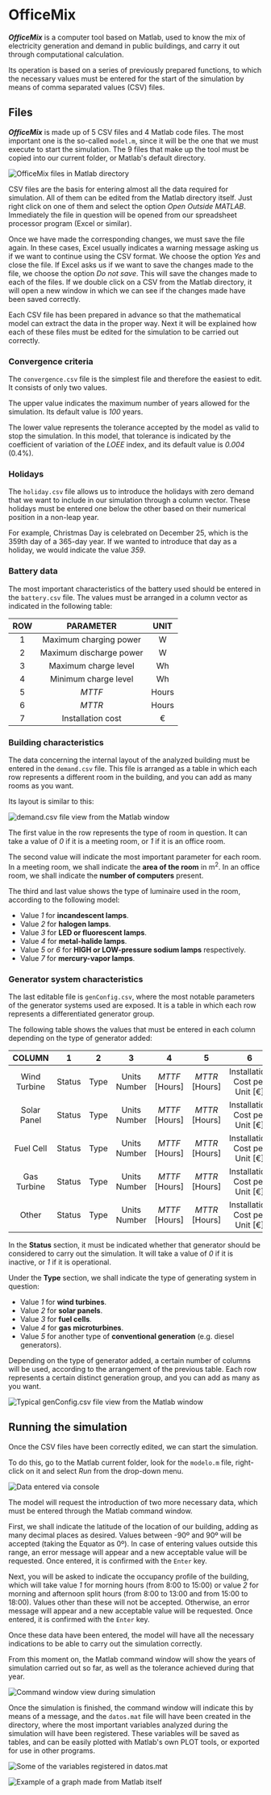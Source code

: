 # OfficeMix

***OfficeMix*** is a computer tool based on Matlab, used to know the mix of electricity generation and demand in public buildings, and carry it out through computational calculation.

Its operation is based on a series of previously prepared functions, to which the necessary values must be entered for the start of the simulation by means of comma separated values (CSV) files.

## Files

***OfficeMix*** is made up of 5 CSV files and 4 Matlab code files. The most important one is the so-called `model.m`, since it will be the one that we must execute to start the simulation. The 9 files that make up the tool must be copied into our current folder, or Matlab's default directory.

![OfficeMix files in Matlab directory](https://user-images.githubusercontent.com/94860520/148534207-7cb3ee14-3083-485f-b228-e03ab7f74e69.png)


CSV files are the basis for entering almost all the data required for simulation. All of them can be edited from the Matlab directory itself. Just right click on one of them and select the option *Open Outside MATLAB*. Immediately the file in question will be opened from our spreadsheet processor program (Excel or similar).

Once we have made the corresponding changes, we must save the file again. In these cases, Excel usually indicates a warning message asking us if we want to continue using the CSV format. We choose the option *Yes* and close the file. If Excel asks us if we want to save the changes made to the file, we choose the option *Do not save*. This will save the changes made to each of the files. If we double click on a CSV from the Matlab directory, it will open a new window in which we can see if the changes made have been saved correctly.

Each CSV file has been prepared in advance so that the mathematical model can extract the data in the proper way. Next it will be explained how each of these files must be edited for the simulation to be carried out correctly.

### Convergence criteria

The `convergence.csv` file is the simplest file and therefore the easiest to edit. It consists of only two values.

The upper value indicates the maximum number of years allowed for the simulation. Its default value is *100* years.

The lower value represents the tolerance accepted by the model as valid to stop the simulation. In this model, that tolerance is indicated by the coefficient of variation of the *LOEE* index, and its default value is *0.004* (0.4%).

### Holidays

The `holiday.csv` file allows us to introduce the holidays with zero demand that we want to include in our simulation through a column vector. These holidays must be entered one below the other based on their numerical position in a non-leap year.

For example, Christmas Day is celebrated on December 25, which is the 359th day of a 365-day year. If we wanted to introduce that day as a holiday, we would indicate the value *359*.

### Battery data

The most important characteristics of the battery used should be entered in the `battery.csv` file. The values must be arranged in a column vector as indicated in the following table:

| ROW |    PARAMETER   |            UNIT            |
| :---: | :----------: | :------------------------: |
| 1 | Maximum charging power | W |
| 2 | Maximum discharge power | W |
| 3 | Maximum charge level | Wh |
| 4 | Minimum charge level | Wh |
| 5 | *MTTF* | Hours |
| 6 | *MTTR* | Hours |
| 7 | Installation cost | € |

### Building characteristics

The data concerning the internal layout of the analyzed building must be entered in the `demand.csv` file. This file is arranged as a table in which each row represents a different room in the building, and you can add as many rooms as you want.

Its layout is similar to this:

![demand.csv file view from the Matlab window](https://user-images.githubusercontent.com/94860520/148534530-c7930aab-4032-44a3-bf1a-a36f3eb606af.png)

The first value in the row represents the type of room in question. It can take a value of *0* if it is a meeting room, or *1* if it is an office room.

The second value will indicate the most important parameter for each room. In a meeting room, we shall indicate the **area of the room** in m<sup>2</sup>. In an office room, we shall indicate the **number of computers** present.

The third and last value shows the type of luminaire used in the room, according to the following model:
- Value *1* for **incandescent lamps**.
- Value *2* for **halogen lamps**.
- Value *3* for **LED or fluorescent lamps**.
- Value *4* for **metal-halide lamps**.
- Value *5* or *6* for **HIGH or LOW-pressure sodium lamps** respectively.
- Value *7* for **mercury-vapor lamps**.

### Generator system characteristics

The last editable file is `genConfig.csv`, where the most notable parameters of the generator systems used are exposed. It is a table in which each row represents a differentiated generator group.

The following table shows the values that must be entered in each column depending on the type of generator added:

|    COLUMN    |    1   |   2  |       3      |        4       |        5       |                6               |              7              |      8     |       9      |     10    |     11     |        12       |        13        |      14     |
|:------------:|:------:|:----:|:------------:|:--------------:|:--------------:|:------------------------------:|:---------------------------:|:----------:|:------------:|:---------:|:----------:|:---------------:|:----------------:|:-----------:|
| Wind Turbine | Status | Type | Units Number | *MTTF* [Hours] | *MTTR* [Hours] | Installation Cost per Unit [€] | Operating Cost per Unit [€] | *P<sub>nom</sub>* [W] | *v<sub>nom</sub>* [m/s] | *c* [m/s] |  *k* [m/s] | *v<sub>cut-in</sub>* [m/s] | *v<sub>cut-out</sub>* [m/s] |             |
|  Solar Panel | Status | Type | Units Number | *MTTF* [Hours] | *MTTR* [Hours] | Installation Cost per Unit [€] | Operating Cost per Unit [€] | *N<sub>OT</sub>* [ºC] |   *V<sub>OC</sub>* [V]  | *I<sub>SC</sub>* [A] | *V<sub>MPP</sub>* [V] |    *I<sub>MPP</sub>* [A]   |    *k<sub>I</sub>* [mA/K]   | *k<sub>V</sub>* [mV/K] |
|   Fuel Cell  | Status | Type | Units Number | *MTTF* [Hours] | *MTTR* [Hours] | Installation Cost per Unit [€] | Operating Cost per Unit [€] | *P<sub>nom</sub>* [W] |  *P<sub>min</sub>* [W]  |           |            |                 |                  |             |
|  Gas Turbine | Status | Type | Units Number | *MTTF* [Hours] | *MTTR* [Hours] | Installation Cost per Unit [€] | Operating Cost per Unit [€] | *P<sub>nom</sub>* [W] |  *P<sub>min</sub>* [W]  |           |            |                 |                  |             |
|     Other    | Status | Type | Units Number | *MTTF* [Hours] | *MTTR* [Hours] | Installation Cost per Unit [€] | Operating Cost per Unit [€] | *P<sub>nom</sub>* [W] |  *P<sub>min</sub>* [W]  |           |            |                 |                  |             |

In the **Status** section, it must be indicated whether that generator should be considered to carry out the simulation. It will take a value of *0* if it is inactive, or *1* if it is operational.

Under the **Type** section, we shall indicate the type of generating system in question:
- Value *1* for **wind turbines**.
- Value *2* for **solar panels**.
- Value *3* for **fuel cells**.
- Value *4* for **gas microturbines**.
- Value *5* for another type of **conventional generation** (e.g. diesel generators).

Depending on the type of generator added, a certain number of columns will be used, according to the arrangement of the previous table. Each row represents a certain distinct generation group, and you can add as many as you want.

![Typical genConfig.csv file view from the Matlab window](https://user-images.githubusercontent.com/94860520/148660303-a19248a4-741c-455f-a93b-b48716e935d6.png)

## Running the simulation

Once the CSV files have been correctly edited, we can start the simulation.

To do this, go to the Matlab current folder, look for the `modelo.m` file, right-click on it and select *Run* from the drop-down menu.

![Data entered via console](https://user-images.githubusercontent.com/94860520/148660665-7b8f6317-fa99-40b5-a3b8-6797bd1a46e9.png)

The model will request the introduction of two more necessary data, which must be entered through the Matlab command window.

First, we shall indicate the latitude of the location of our building, adding as many decimal places as desired. Values between -90º and 90º will be accepted (taking the Equator as 0º). In case of entering values outside this range, an error message will appear and a new acceptable value will be requested. Once entered, it is confirmed with the `Enter` key.

Next, you will be asked to indicate the occupancy profile of the building, which will take value *1* for morning hours (from 8:00 to 15:00) or value *2* for morning and afternoon split hours (from 8:00 to 13:00 and from 15:00 to 18:00). Values other than these will not be accepted. Otherwise, an error message will appear and a new acceptable value will be requested. Once entered, it is confirmed with the `Enter` key.

Once these data have been entered, the model will have all the necessary indications to be able to carry out the simulation correctly.

From this moment on, the Matlab command window will show the years of simulation carried out so far, as well as the tolerance achieved during that year.

![Command window view during simulation](https://user-images.githubusercontent.com/94860520/148661101-63d7908b-859a-49d2-b187-1e363a8112be.png)

Once the simulation is finished, the command window will indicate this by means of a message, and the `datos.mat` file will have been created in the directory, where the most important variables analyzed during the simulation will have been registered. These variables will be saved as tables, and can be easily plotted with Matlab's own PLOT tools, or exported for use in other programs.

![Some of the variables registered in datos.mat](https://user-images.githubusercontent.com/94860520/148661562-bff179c1-0114-4235-b873-15a5e4f38b17.png)

![Example of a graph made from Matlab itself](https://user-images.githubusercontent.com/94860520/148661396-4111b281-aad4-49ea-bfdc-5f0e14d96fbc.png)
